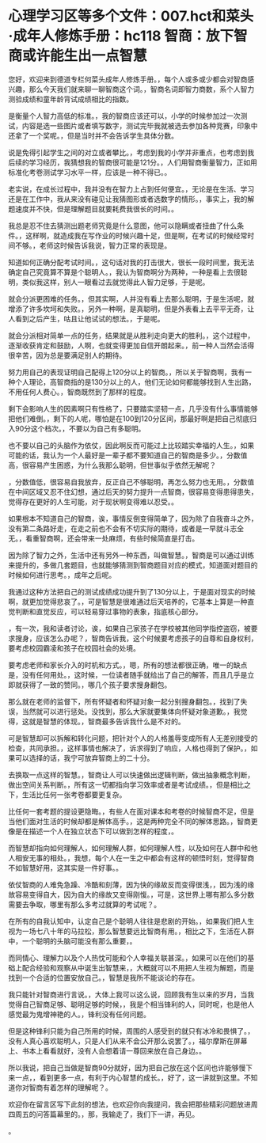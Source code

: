 # 心理学习区等多个文件：007.hct和菜头·成年人修炼手册：hc118 智商：放下智商或许能生出一点智慧

您好，欢迎来到德道专栏何菜头成年人修炼手册。，每个人或多或少都会对智商感兴趣，那么今天我们就来聊一聊智商这个词。，智商名词即智力商数，系个人智力测验成绩和童年龄背试成绩相比的指数。

是衡量个人智力高低的标准。，我的智商应该还可以，小学的时候参加过一次测试，内容是选一些图片或者填写数字，测试完毕我就被选去参加各种竞赛，印象中还拿了一个奖呢。，但是当时并不会告诉学生具体分数。

说是免得引起学生之间的对立或者攀比。，考虑到我的小学并非重点，也考虑到我后续的学习经历，我猜想我的智商很可能是121分。，人们用智商衡量智力，正如用标准化考卷测试学习水平一样，应该是一种不得已。。

老实说，在成长过程中，我并没有在智力上占到任何便宜。，无论是在生活、学习还是在工作中，我从来没有碰见让我猜图形或者选数字的情形。，事实上，我的解题速度并不快，但是理解题目就要耗费我很长的时间。。

我总是忍不住去猜测出题老师究竟是什么意图，他可以隐瞒或者扭曲了什么条件。，这样啊，就造成我在写作业的时候兴趣十足，但是啊，在考试的时候经常时间不够。，老师这时候告诉我说，智力正常的表现是。

知道如何正确分配考试时间。，这句话对我的打击很大，很长一段时间里，我无法确定自己究竟算不算是个聪明人。，我认为智商啊分为两种，一种是看上去很聪明，类似我这样，别人一眼看过去就觉得此人智力足够，于是呢。

就会分派更困难的任务。，但其实啊，人并没有看上去那么聪明，于是生活呢，就增添了许多坎坷和失败。，另外一种啊，是真聪明，但是外表看上去平平无奇，让人看到之后产生，咕且让他试试的想法。，于是呢。

就会分派相对简单一点的任务，结果就是从胜利走向更大的胜利。，这个过程中，逐渐收获肯定和鼓励，人啊，也就变得更加自信开朗起来。，前一种人当然会活得很辛苦，因为总是要满足别人的期待。

努力用自己的表现证明自己配得上120分以上的智商。，所以关于智商啊，我有一种个人理论，高智商指的是130分以上的人，他们无论如何都能够找到人生出路，不用任何人费心。，智商既然到了那样的程度。

剩下会影响人生的因素啊只有性格了，只要踏实坚韧一点，几乎没有什么事情能够把他们难倒。，剩下的人呢，哪怕是在100到120分区间，那最好啊是把自己彻底归入90分这个档次。，不要以为自己有多聪明。

也不要以自己的头脑作为依仗，因此啊反而可能过上比较踏实幸福的人生。，如果可能的话，我认为一个人最好是一辈子都不要知道自己的智商是多少。，分数值高，很容易产生困惑，为什么我那么聪明，但世事似乎依然无解呢？

，分数值低，很容易自我放弃，反正自己不够聪明，再怎么努力也无用。，分数值在中间区域又忍不住幻想，通过后天的努力提升一点智商，很容易变得患得患失，觉得存在更好的人生可能，对于现状啊变得难以忍受。。

如果根本不知道自己的智商，诶，事情反倒变得简单了，因为除了自我奋斗之外，没有第二条路好走，在走之前也不会有不切实际的期待，或者是一早就斗志全无。，看重智商啊，还会带来一处麻烦，有些时候简直是打击。

因为除了智力之外，生活中还有另外一种东西，叫做智慧。，智商是可以通过训练来提升的，多做几套题目，也就能够猜测到智商题目对应的模式，知道面对题目的时候如何进行思考。，成年之后呢。

我通过这种方法把自己的测试成绩成功提升到了130分以上，于是面对现实的时候啊，就更加觉得悲哀了。，可是智慧是很难通过后天培养的，它基本上算是一种直觉判断和直觉反应，可以轻易穿过事物的表象，指底核心部分。

，有一次，我和读者讨论，诶，如果自己家孩子在学校被其他同学指控盗窃，被要求搜身，应该怎么办呢？，智商告诉我，这个时候要考虑孩子的自尊和自身权利，要考虑校园霸凌和孩子在校园社会的处境。

要考虑老师和家长介入的时机和方式。，嗯，所有的想法都很正确，唯一的缺点是，没有任何用处。，这时候，一位读者随手就给出了自己的解答，而且几乎是立即就获得了一致的赞同。，哪几个孩子要求搜身翻包。

那么就在老师的监督下，所有怀疑者和怀疑对象一起分别搜身翻包。，找到了失误，当然就可以进行惩处。没找到，那么大家就要集体向怀疑对象道歉。，我觉得，这就是智慧的体现。，智商最多告诉我什么是不对的。

可是智慧却可以拆解和转化问题，把针对个人的人格羞辱变成所有人无差别接受的检查，共同承担。，这样事情也解决了，诉求得到了响应，人格也得到了保护。，如果可以选择的话，我宁可放弃智商上的二十分。

去换取一点这样的智慧。，智商让人可以快速做出逻辑判断，做出抽象概念判断，做出空间关系判断。，所有这一切都指向学习效率或者是考试成绩。，但是相比之下，生活比任何一张考卷都要更复杂。

比任何一套考题的提设更隐晦。，有些人在面对课本和考卷的时候智商不足，但是当他们面对生活的时候却都是解体高手。，这是两种完全不同的解体思路。，智商更像是在描述一个人在独立状态下可以做到怎样的程度，。

而智慧却指向如何理解人，如何理解人群，如何理解人性，以及如何在人群中和他人相安无事的相处。，我想，每个人在一生之中都会有这样的顿悟时刻，觉得智商不如智慧好用，这其实是一件好事。。

依仗智商的人难免急躁、冷酷和刻薄，因为快的缘故反而变得很浅，，因为浅的缘故容易变得自大，因为自大的缘故又变得刚愎。，可是，这世界上哪有那么多分数需要去争取，哪里有那么多考过就算的考试呢？。

在所有的自我认知中，认定自己是个聪明人往往是悲剧的开始。，如果我们把人生视为一场七八十年的马拉松，那么智慧要远比智商有用。，相比之下，生活在人群中，一个聪明的头脑可能没有那么重要，。

而同情心、理解力以及个人热忱可能和个人幸福关联甚深。，如果可以在他们的基础上配合经验和观察从中诞生出智慧来，，大概就可以不用把人生视为解题，而是找到一个合适的位置安放自己。，智慧是我所不能谈论的存在。

我只能针对智商进行言说。，大体上我可以这么说，回顾我有生以来的岁月，当我觉得自己智商足够、聪明足够的时候，，我是个相当锋利的人，同时呢，也是他人感觉最为鬼增神艳的人。，锋利没有任何问题。

但是这种锋利只能为自己所用的时候，周围的人感受到的就只有冰冷和畏惧了。，没有人真心喜欢聪明人，只是人们从来不会公开那么说罢了。，福尔摩斯在屏幕上、书本上看看就好，没有人会想着请一尊回来放在自己身边。。

所以我说，把自己当做是智商90分就好，因为把自己放在这个区间也许能够慢下来一点，，看到更多一点，有利于内心智慧的成长。，好了，这一讲就到这里。不知道你对智商有着怎样的理解呢？。

欢迎你在留言区写下此刻的想法，也欢迎你向我提问，我会把那些精彩问题放进周四周五的问答篇幕里的。，那，我输走了，我们下一讲，再见。

。
